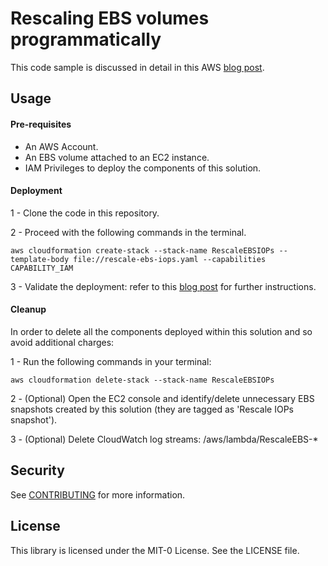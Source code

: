 # Rescaling EBS volumes programmatically

This code sample is discussed in detail in this AWS [blog post](https://aws.amazon.com/es/blogs/aws-spanish/).

## Usage

#### Pre-requisites

- An AWS Account.
- An EBS volume attached to an EC2 instance.
- IAM Privileges to deploy the components of this solution.

#### Deployment

1 - Clone the code in this repository.

2 - Proceed with the following commands in the terminal.

```
aws cloudformation create-stack --stack-name RescaleEBSIOPs --template-body file://rescale-ebs-iops.yaml --capabilities CAPABILITY_IAM
```

3 - Validate the deployment: refer to this [blog post](https://aws.amazon.com/es/blogs/aws-spanish/administrando-la-capacidad-de-entrada-salida-de-volumenes-ebs-de-manera-programatica/) for further instructions.

#### Cleanup

In order to delete all the components deployed within this solution and so avoid additional charges:

1 - Run the following commands in your terminal:

```
aws cloudformation delete-stack --stack-name RescaleEBSIOPs
```

2 - (Optional) Open the EC2 console and identify/delete unnecessary EBS snapshots created by this solution (they are tagged as 'Rescale IOPs snapshot').

3 - (Optional) Delete CloudWatch log streams: /aws/lambda/RescaleEBS-\*

## Security

See [CONTRIBUTING](CONTRIBUTING.md#security-issue-notifications) for more information.

## License

This library is licensed under the MIT-0 License. See the LICENSE file.
